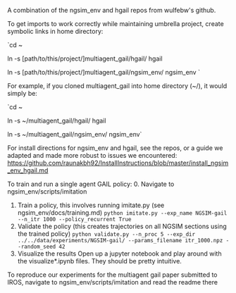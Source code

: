A combination of the ngsim_env and hgail repos from wulfebw's github.

To get imports to work correctly while maintaining umbrella project, create symbolic links in home directory:

`cd ~

ln -s [path/to/this/project/]multiagent_gail/hgail/ hgail

ln -s [path/to/this/project/]multiagent_gail/ngsim_env/ ngsim_env `

For example, if you cloned multiagent_gail into home directory (~/), it would simply be:

`cd ~

ln -s ~/multiagent_gail/hgail/ hgail

ln -s ~/multiagent_gail/ngsim_env/ ngsim_env`

For install directions for ngsim_env and hgail, see the repos, or a guide we adapted and made more robust to issues we encountered:
https://github.com/raunakbh92/InstallInstructions/blob/master/install_ngsim_env_hgail.md

To train and run a single agent GAIL policy:
0. Navigate to ngsim_env/scripts/imitation
1. Train a policy, this involves running imitate.py (see ngsim_env/docs/training.md)
    `python imitate.py --exp_name NGSIM-gail --n_itr 1000 --policy_recurrent True`
2. Validate the policy (this creates trajectories on all NGSIM sections using the trained policy)
    `python validate.py --n_proc 5 --exp_dir ../../data/experiments/NGSIM-gail/ --params_filename itr_1000.npz --random_seed 42`
3. Visualize the results
    Open up a jupyter notebook and play around with the visualize*.ipynb files. They should be pretty intuitive.

To reproduce our experiments for the multiagent gail paper submitted to IROS, navigate to ngsim_env/scripts/imitation and read the readme there